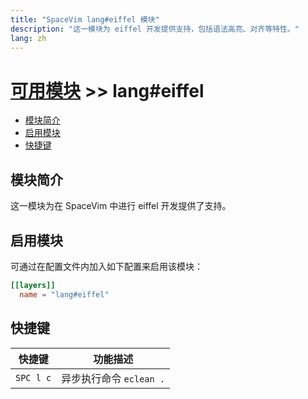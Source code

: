 ```yaml
---
title: "SpaceVim lang#eiffel 模块"
description: "这一模块为 eiffel 开发提供支持，包括语法高亮、对齐等特性。"
lang: zh
---
```


# [可用模块](../../) >> lang#eiffel

<!-- vim-markdown-toc GFM -->

- [模块简介](#模块简介)
- [启用模块](#启用模块)
- [快捷键](#快捷键)

<!-- vim-markdown-toc -->

## 模块简介

这一模块为在 SpaceVim 中进行 eiffel 开发提供了支持。

## 启用模块

可通过在配置文件内加入如下配置来启用该模块：

```toml
[[layers]]
  name = "lang#eiffel"
```

## 快捷键

| 快捷键    | 功能描述                |
| --------- | ----------------------- |
| `SPC l c` | 异步执行命令 `eclean .` |
